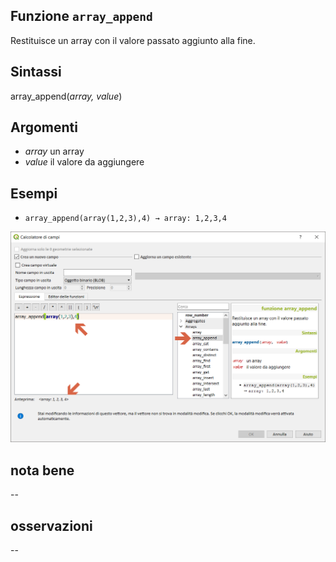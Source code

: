 ## Funzione `array_append`

Restituisce un array con il valore passato aggiunto alla fine.

## Sintassi

array_append(_array, value_)

## Argomenti

* _array_ un array
* _value_ il valore da aggiungere

## Esempi

* `array_append(array(1,2,3),4) → array: 1,2,3,4`

<img src="/img/arrays/array_append/array_append1.png">

## nota bene

--

## osservazioni

--